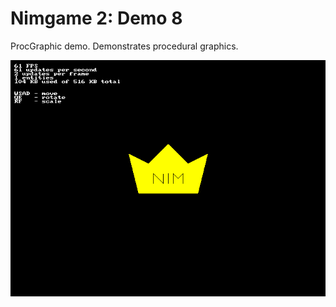 Nimgame 2: Demo 8
=================

ProcGraphic demo. Demonstrates procedural graphics.

![Screenshot](demo8.png)

